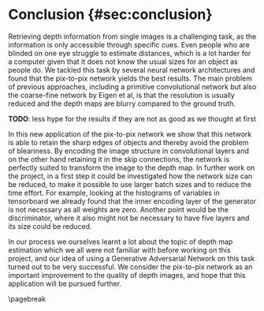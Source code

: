 # Conclusion  {#sec:conclusion}

Retrieving depth information from single images is a challenging task, as the information is only accessible through specific cues. Even people who are blinded on one eye struggle to estimate distances, which is a lot harder for a computer given that it does not know the usual sizes for an object as people do. We tackled this task by several neural network architectures and found that the pix-to-pix network yields the best results. The main problem of previous approaches, including a primitive convolutional network but also the coarse-fine network by Eigen et al, is that the resolution is usually reduced and the depth maps are blurry compared to the ground truth.

**TODO**: less hype for the results if they are not as good as we thought at first

In this new application of the pix-to-pix network we show that this network is able to retain the sharp edges of objects and thereby avoid the problem of bleariness. By encoding the image structure in convolutional layers and on the other hand retaining it in the skip connections, the network is perfectly suited to transform the image to the depth map. In further work on the project, in a first step it could be investigated how the network size can be reduced, to make it possible to use larger batch sizes and to reduce the time effort. For example, looking at the histograms of variables in tensorboard we already found that the inner encoding layer of the generator is not necessary as all weights are zero. Another point would be the discriminator, where it also might not be necessary to have five layers and its size could be reduced.

In our process we ourselves learnt a lot about the topic of depth map estimation which we all were not familiar with before working on this project, and our idea of using a Generative Adversarial Network on this task turned out to be very successful. We consider the pix-to-pix network as an important improvement to the quality of depth images, and hope that this application will be pursued further.


\pagebreak
